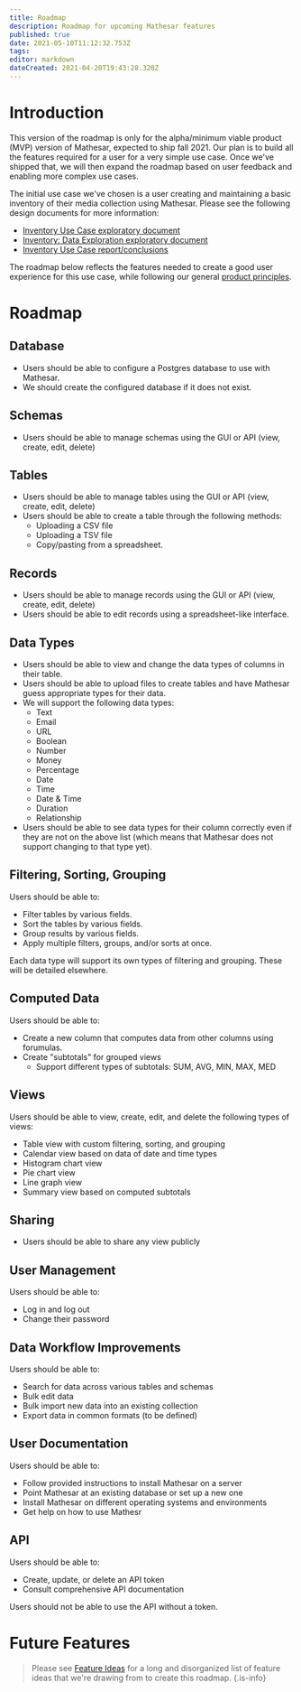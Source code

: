 ```yaml
---
title: Roadmap
description: Roadmap for upcoming Mathesar features
published: true
date: 2021-05-10T11:12:32.753Z
tags: 
editor: markdown
dateCreated: 2021-04-20T19:43:28.320Z
---
```


# Introduction

This version of the roadmap is only for the alpha/minimum viable product (MVP) version of Mathesar, expected to ship fall 2021. Our plan is to build all the features required for a user for a very simple use case. Once we've shipped that, we will then expand the roadmap based on user feedback and enabling more complex use cases.

The initial use case we've chosen is a user creating and maintaining a basic inventory of their media collection using Mathesar. Please see the following design documents for more information:
- [Inventory Use Case exploratory document](/design/exploration/use-cases/inventory-use-case)
- [Inventory: Data Exploration exploratory document](/design/exploration/inventory-data-exploration)
- [Inventory Use Case report/conclusions](/design/reports/inventory-use-case)

The roadmap below reflects the features needed to create a good user experience for this use case, while following our general [product principles](/product).

# Roadmap

## Database
- Users should be able to configure a Postgres database to use with Mathesar.
- We should create the configured database if it does not exist.

## Schemas
- Users should be able to manage schemas using the GUI or API (view, create, edit, delete)

## Tables
- Users should be able to manage tables using the GUI or API (view, create, edit, delete)
- Users should be able to create a table through the following methods:
	- Uploading a CSV file
  - Uploading a TSV file
  - Copy/pasting from a spreadsheet.

## Records
- Users should be able to manage records using the GUI or API (view, create, edit, delete)
- Users should be able to edit records using a spreadsheet-like interface.

## Data Types
- Users should be able to view and change the data types of columns in their table.
- Users should be able to upload files to create tables and have Mathesar guess appropriate types for their data.
- We will support the following data types:
	- Text
	- Email
	- URL
	- Boolean
	- Number
	- Money
	- Percentage
	- Date
	- Time
	- Date & Time
	- Duration
	- Relationship
- Users should be able to see data types for their column correctly even if they are not on the above list (which means that Mathesar does not support changing to that type yet).

## Filtering, Sorting, Grouping
Users should be able to:
- Filter tables by various fields.
- Sort the tables by various fields.
- Group results by various fields.
- Apply multiple filters, groups, and/or sorts at once.

Each data type will support its own types of filtering and grouping. These will be detailed elsewhere.

## Computed Data
Users should be able to:
- Create a new column that computes data from other columns using forumulas.
- Create "subtotals" for grouped views
	- Support different types of subtotals: SUM, AVG, MIN, MAX, MED

## Views
Users should be able to view, create, edit, and delete the following types of views:
- Table view with custom filtering, sorting, and grouping
- Calendar view based on data of date and time types
- Histogram chart view
- Pie chart view
- Line graph view
- Summary view based on computed subtotals

## Sharing
- Users should be able to share any view publicly

## User Management
Users should be able to:
- Log in and log out
- Change their password

## Data Workflow Improvements
Users should be able to:
- Search for data across various tables and schemas
- Bulk edit data
- Bulk import new data into an existing collection
- Export data in common formats (to be defined)

## User Documentation
Users should be able to:
- Follow provided instructions to install Mathesar on a server
- Point Mathesar at an existing database or set up a new one
- Install Mathesar on different operating systems and environments
- Get help on how to use Mathesr

## API
Users should be able to:
- Create, update, or delete an API token
- Consult comprehensive API documentation

Users should not be able to use the API without a token.

# Future Features
> Please see [Feature Ideas](/feature-ideas) for a long and disorganized list of feature ideas that we're drawing from to create this roadmap.
{.is-info}
